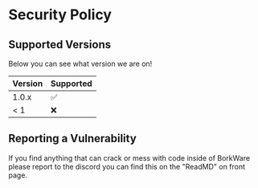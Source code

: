 # Security Policy

## Supported Versions

Below you can see what version we are on!

| Version | Supported          |
| ------- | ------------------ |
| 1.0.x   | :white_check_mark: |
| < 1     | :x:                |

## Reporting a Vulnerability

If you find anything that can crack or mess with code inside of BorkWare please report to the discord you can find this on the "ReadMD" on front page.
